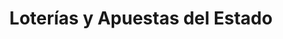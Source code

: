 ---
title: "Loterías y Apuestas del Estado"
url: /amorebieta-etxano/loterias-y-apuestas-del-estado/
shop: lotería
---